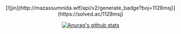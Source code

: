 <!--
**MoonSangJin/MoonSangJin** is a ✨ _special_ ✨ repository because its `README.md` (this file) appears on your GitHub profile.

Here are some ideas to get you started:

- 🔭 I’m currently working on ...
- 🌱 I’m currently learning ...
- 👯 I’m looking to collaborate on ...
- 🤔 I’m looking for help with ...
- 💬 Ask me about ...
- 📫 How to reach me: ...
- 😄 Pronouns: ...
- ⚡ Fun fact: ...
-->

<div align="center">
[![jin](http://mazassumnida.wtf/api/v2/generate_badge?boj=1128msj)](https://solved.ac/1128msj)

[![Anurag's github stats](https://github-readme-stats.vercel.app/api?username=MoonSangJin&show_icons=true&theme=tokyonight)](https://github.com/anuraghazra/github-readme-stats)
 
</div>

